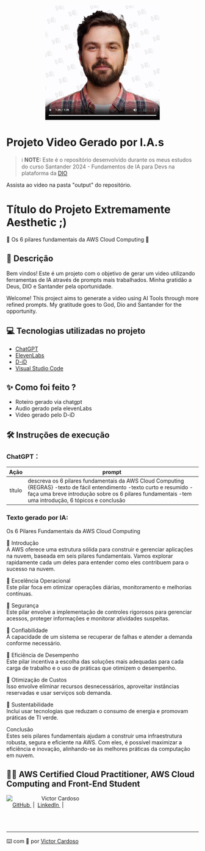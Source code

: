 <p align="center">
<img 
    src="./assets/image/pilaresAws.png"
    width="300"
/>
</p>

# Projeto Video Gerado por I.A.s

 > ℹ️ **NOTE:** Este é o repositório desenvolvido durante os meus estudos do curso Santander 2024 - Fundamentos de IA para Devs na plataforma da [DIO](https://dio.me)

Assista ao video na pasta "output" do repositório.

# Título do Projeto Extremamente Aesthetic ;)
🤖 Os 6 pilares fundamentais da AWS Cloud Computing 🤖

## 📒 Descrição
Bem vindos! Este é um projeto com o objetivo de gerar um video utilizando ferramentas de IA através de prompts mais trabalhados. Minha gratidão a Deus, DIO e Santander pela oportunidade.

Welcome! This project aims to generate a video using AI Tools through more refined prompts. My gratitude goes to God, Dio and Santander for the opportunity.

## 💻 Tecnologias utilizadas no projeto

- [ChatGPT](https://chat.openai.com/) 
- [ElevenLabs](https://beta.elevenlabs.io/)
- [D-iD](https://www.d-id.com/)
- [Visual Studio Code](https://code.visualstudio.com/)

## ✨ Como foi feito ?

- Roteiro gerado via chatgpt
- Audio gerado pela elevenLabs
- Video gerado pelo D-iD

## 🛠️ Instruções de execução

### ChatGPT：

|   Ação   | prompt                                                                                                                                                                                                                                                                         |
| :------: | ------------------------------------------------------------------------------------------------------------------------------------------------------------------------------------------------------------------------------------------------------------------------------ |
|  título  | descreva os 6 pilares fundamentais da AWS Cloud Computing {REGRAS} -texto de fácil entendimento -texto curto e resumido -faça uma breve introdução sobre os 6 pilares fundamentais -tem uma introdução, 6 tópicos e conclusão |

### Texto gerado por IA:

Os 6 Pilares Fundamentais da AWS Cloud Computing

🔷 Introdução<br>
A AWS oferece uma estrutura sólida para construir e gerenciar aplicações na nuvem, baseada em seis pilares fundamentais. Vamos explorar rapidamente cada um deles para entender como eles contribuem para o sucesso na nuvem.

🔷 Excelência Operacional<br>
Este pilar foca em otimizar operações diárias, monitoramento e melhorias contínuas.

🔷 Segurança<br>
Este pilar envolve a implementação de controles rigorosos para gerenciar acessos, proteger informações e monitorar atividades suspeitas.

🔷 Confiabilidade<br>
A capacidade de um sistema se recuperar de falhas e atender a demanda conforme necessário.

🔷 Eficiência de Desempenho<br>
Este pilar incentiva a escolha das soluções mais adequadas para cada carga de trabalho e o uso de práticas que otimizem o desempenho.

🔷 Otimização de Custos<br>
Isso envolve eliminar recursos desnecessários, aproveitar instâncias reservadas e usar serviços sob demanda.

🔷 Sustentabilidade<br>
Inclui usar tecnologias que reduzam o consumo de energia e promovam práticas de TI verde.

Conclusão<br>
Estes seis pilares fundamentais ajudam a construir uma infraestrutura robusta, segura e eficiente na AWS. Com eles, é possível maximizar a eficiência e inovação, alinhando-se às melhores práticas da computação em nuvem.

## 👨‍💻 AWS Certified Cloud Practitioner, AWS Cloud Computing and Front-End Student

<p>
    <img 
      align=left 
      margin=10 
      width=80 
      src="https://github.com/VictorSamuraiWol.png"
    />
    <p>&nbsp&nbsp&nbspVictor Cardoso<br>
    &nbsp&nbsp&nbsp
    <a 
        href="https://github.com/VictorSamuraiWol">
        GitHub
    </a>
    &nbsp;|&nbsp;
    <a 
        href="https://www.linkedin.com/in/victor-cardoso-cloud-front/">
        LinkedIn
    </a>
    &nbsp;|&nbsp;
    </p>
</p>
<br/><br/>

---

⌨️ com 💚 por [Victor Cardoso](https://github.com/VictorSamuraiWol)
